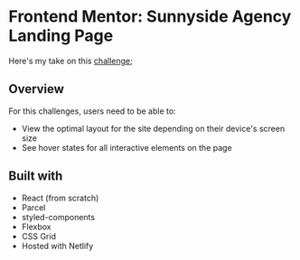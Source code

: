 # Frontend Mentor: Sunnyside Agency Landing Page

Here's my take on this [challenge](https://www.frontendmentor.io/challenges/sunnyside-agency-landing-page-7yVs3B6ef/hub/sunnyside-agency-landing-page-RoP8ukMov);

## Overview

For this challenges, users need to be able to:

- View the optimal layout for the site depending on their device's screen size
- See hover states for all interactive elements on the page

## Built with

- React (from scratch)
- Parcel
- styled-components
- Flexbox
- CSS Grid
- Hosted with Netlify
